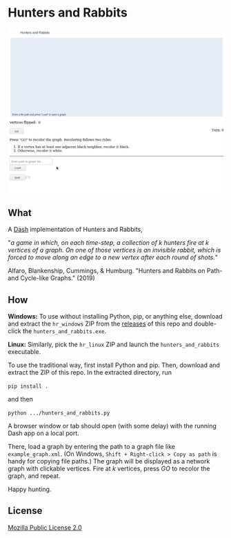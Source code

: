 # Hunters and Rabbits
![alt text][example_anim]

[example_anim]: ./example_anim.gif "Example animation"
## What
A [Dash](https://dash.plot.ly/) implementation of Hunters and Rabbits, 

"*a game in which, on each time-step, a collection of k hunters fire at k vertices of a graph. On one of those vertices is an invisible rabbit, which is forced to move along an edge to a new vertex after each round of shots.*"

Alfaro, Blankenship, Cummings, & Humburg. "Hunters and Rabbits on Path- and Cycle-like Graphs." (2019)

## How
**Windows:** To use without installing Python, pip, or anything else, download and extract the `hr_windows` ZIP from the [releases](https://github.com/Krotera/hunters_and_rabbits/releases) of this repo and double-click the `hunters_and_rabbits.exe`. 

**Linux:** Similarly, pick the `hr_linux` ZIP and launch the `hunters_and_rabbits` executable.

To use the traditional way, first install Python and pip. Then, download and extract the ZIP of this repo. In the extracted directory, run 

`pip install .`

and then 

`python .../hunters_and_rabbits.py`

A browser window or tab should open (with some delay) with the running Dash app on a local port.

There, load a graph by entering the path to a graph file like `example_graph.xml`. (On Windows, `Shift + Right-click > Copy as path` is handy for copying file paths.) The graph will be displayed as a network graph with clickable vertices. Fire at *k* vertices, press *GO* to recolor the graph, and repeat. 

Happy hunting.

## License
[Mozilla Public License 2.0](https://mozilla.org/MPL/2.0/)

